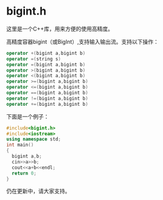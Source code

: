# bigint.h
这里是一个C++库，用来方便的使用高精度。

高精度容器bigint（或BigInt）,支持输入输出流。支持以下操作：
```cpp
operator +(bigint a,bigint b)
operator =(string s)
operator =(bigint a,bigint b)
operator >(bigint a,bigint b)
operator <(bigint a,bigint b)
operator >=(bigint a,bigint b)
operator <=(bigint a,bigint b)
operator ==(bigint a,bigint b)
operator !=(bigint a,bigint b)
operator +=(bigint a,bigint b)
```
下面是一个例子：
```cpp
#include<bigint.h>
#include<iostream>
using namespace std;
int main()
{
  bigint a,b;
  cin>>a>>b;
  cout<<a+b<<endl;
  return 0;
}
```
仍在更新中，请大家支持。
